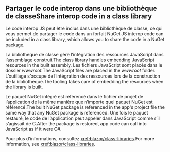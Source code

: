 ## <a name="share-interop-code-in-a-class-library"></a><span data-ttu-id="ed20d-101">Partager le code interop dans une bibliothèque de classe</span><span class="sxs-lookup"><span data-stu-id="ed20d-101">Share interop code in a class library</span></span>

<span data-ttu-id="ed20d-102">Le code interop JS peut être inclus dans une bibliothèque de classe, ce qui vous permet de partager le code dans un forfait NuGet.</span><span class="sxs-lookup"><span data-stu-id="ed20d-102">JS interop code can be included in a class library, which allows you to share the code in a NuGet package.</span></span>

<span data-ttu-id="ed20d-103">La bibliothèque de classe gère l’intégration des ressources JavaScript dans l’assemblage construit.</span><span class="sxs-lookup"><span data-stu-id="ed20d-103">The class library handles embedding JavaScript resources in the built assembly.</span></span> <span data-ttu-id="ed20d-104">Les fichiers JavaScript sont placés dans le dossier *wwwroot.*</span><span class="sxs-lookup"><span data-stu-id="ed20d-104">The JavaScript files are placed in the *wwwroot* folder.</span></span> <span data-ttu-id="ed20d-105">L’outillage s’occupe de l’intégration des ressources lors de la construction de la bibliothèque.</span><span class="sxs-lookup"><span data-stu-id="ed20d-105">The tooling takes care of embedding the resources when the library is built.</span></span>

<span data-ttu-id="ed20d-106">Le paquet NuGet intégré est référencé dans le fichier de projet de l’application de la même manière que n’importe quel paquet NuGet est référencé.</span><span class="sxs-lookup"><span data-stu-id="ed20d-106">The built NuGet package is referenced in the app's project file the same way that any NuGet package is referenced.</span></span> <span data-ttu-id="ed20d-107">Une fois le paquet restauré, le code de l’application peut appeler dans JavaScript comme s’il s’agissait de C.</span><span class="sxs-lookup"><span data-stu-id="ed20d-107">After the package is restored, app code can call into JavaScript as if it were C#.</span></span>

<span data-ttu-id="ed20d-108">Pour plus d’informations, consultez <xref:blazor/class-libraries>.</span><span class="sxs-lookup"><span data-stu-id="ed20d-108">For more information, see <xref:blazor/class-libraries>.</span></span>
